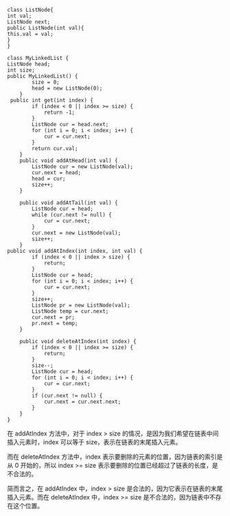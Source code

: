 ```code
class ListNode{
int val;
ListNode next;
public ListNode(int val){
this.val = val;
}
}

class MyLinkedList {
ListNode head;
int size;
public MyLinkedList() {
        size = 0;
        head = new ListNode(0);
    }
 public int get(int index) {
        if (index < 0 || index >= size) {
            return -1;
        }
        ListNode cur = head.next;
        for (int i = 0; i < index; i++) {
            cur = cur.next;
        }
        return cur.val;
    }
    public void addAtHead(int val) {
        ListNode cur = new ListNode(val);
        cur.next = head;
        head = cur;     
        size++;
    }

    public void addAtTail(int val) {
        ListNode cur = head;
        while (cur.next != null) {
            cur = cur.next;
        }
        cur.next = new ListNode(val);
        size++;
    }
public void addAtIndex(int index, int val) {
        if (index < 0 || index > size) {
            return;
        }
        ListNode cur = head;
        for (int i = 0; i < index; i++) {
            cur = cur.next;
        }
        size++;
        ListNode pr = new ListNode(val);
        ListNode temp = cur.next;
        cur.next = pr;
        pr.next = temp;
    }

    public void deleteAtIndex(int index) {
        if (index < 0 || index >= size) {
            return;
        }
        size--;
        ListNode cur = head;
        for (int i = 0; i < index; i++) {
            cur = cur.next;
        }
        if (cur.next != null) {
            cur.next = cur.next.next;
        }
    }
}
```


在 addAtIndex 方法中，对于 index > size 的情况，是因为我们希望在链表中间插入元素时，index 可以等于 size，表示在链表的末尾插入元素。    

而在 deleteAtIndex 方法中，index 表示要删除的元素的位置，因为链表的索引是从 0 开始的，所以 index >= size 表示要删除的位置已经超过了链表的长度，是不合法的。   

简而言之，在 addAtIndex 中，index > size 是合法的，因为它表示在链表的末尾插入元素。而在 deleteAtIndex 中，index >= size 是不合法的，因为链表中不存在这个位置。  
